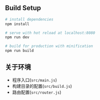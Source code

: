 
## Build Setup

``` bash
# install dependencies
npm install

# serve with hot reload at localhost:8080
npm run dev

# build for production with minification
npm run build
```

## 关于环境

- 程序入口(`src/main.js`)
- 构建目录的配置(`src/build.js`)
- 路由配置(`src/router.js`)


